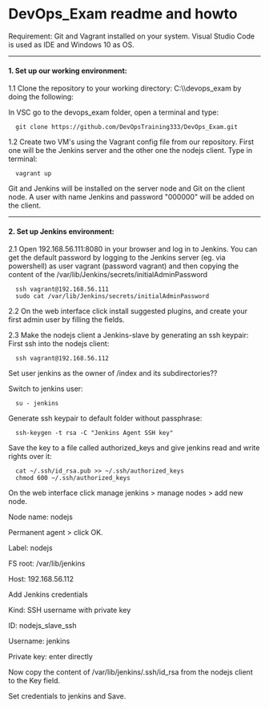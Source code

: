 # DevOps_Exam readme and howto

Requirement: Git and Vagrant installed on your system.
Visual Studio Code is used as IDE and Windows 10 as OS.

---

#### 1. Set up our working environment:
1.1 Clone the repository to your working directory: C:\\\devops_exam by doing the following:

In VSC go to the devops_exam folder, open a terminal and type:

      git clone https://github.com/DevOpsTraining333/DevOps_Exam.git

1.2 Create two VM's using the Vagrant config file from our repository. First one will be the Jenkins server and the other one the nodejs client. Type in terminal:

      vagrant up

Git and Jenkins will be installed on the server node and Git on the client node. A user with name Jenkins and password "000000" will be added on the client.

---

#### 2. Set up Jenkins environment:
2.1 Open 192.168.56.111:8080 in your browser and log in to Jenkins. You can get the default password by logging to the Jenkins server (eg. via powershell) as user vagrant (password vagrant) and then copying the content of the /var/lib/Jenkins/secrets/initialAdminPassword

      ssh vagrant@192.168.56.111
      sudo cat /var/lib/Jenkins/secrets/initialAdminPassword

2.2 On the web interface click install suggested plugins, and create your first admin user by filling the fields. 

2.3 Make the nodejs client a Jenkins-slave by generating an ssh keypair: First ssh into the nodejs client:
      
      ssh vagrant@192.168.56.112

Set user jenkins as the owner of /index and its subdirectories??

Switch to jenkins user:

      su - jenkins

Generate ssh keypair to default folder without passphrase:

      ssh-keygen -t rsa -C "Jenkins Agent SSH key"

Save the key to a file called authorized_keys and give jenkins read and write rights over it:

      cat ~/.ssh/id_rsa.pub >> ~/.ssh/authorized_keys
      chmod 600 ~/.ssh/authorized_keys

On the web interface click manage jenkins > manage nodes > add new node.

Node name: nodejs

Permanent agent > click OK.

Label: nodejs

FS root: /var/lib/jenkins

Host: 192.168.56.112

Add Jenkins credentials

Kind: SSH username with private key

ID: nodejs_slave_ssh

Username: jenkins

Private key: enter directly

Now copy the content of /var/lib/jenkins/.ssh/id_rsa from the nodejs client to the Key field.

Set credentials to jenkins and Save.

